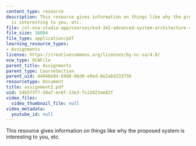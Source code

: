 ```yaml
---
content_type: resource
description: This resource gives information on things like why the proposed system
  is interesting to you, etc.
file: /ol-ocw-studio-app/courses/esd-342-advanced-system-architecture-spring-2006/54b573f758afec6f13e3fc22023ae82f_assignment2.pdf
file_size: 16084
file_type: application/pdf
learning_resource_types:
- Assignments
license: https://creativecommons.org/licenses/by-nc-sa/4.0/
ocw_type: OCWFile
parent_title: Assignments
parent_type: CourseSection
parent_uid: 44948e84-69d8-66d0-e9ed-8e2abd23373b
resourcetype: Document
title: assignment2.pdf
uid: 54b573f7-58af-ec6f-13e3-fc22023ae82f
video_files:
  video_thumbnail_file: null
video_metadata:
  youtube_id: null
---
```

This resource gives information on things like why the proposed system is interesting to you, etc.